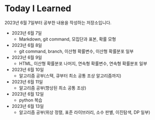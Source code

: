 # Today I Learned
2023년 6월 7일부터 공부한 내용을 작성하는 저장소입니다.

* 2023년 6월 7일
  * Markdown, git command, 모집단과 표본, 확률 모형
* 2023년 6월 8일
  * git command, branch, 이산형 확률변수, 이산형 확률분포 일부
* 2023년 6월 9일
  * HTML, 이산형 확률분포 나머지, 연속형 확률변수, 연속형 확률분포 일부
* 2023년 6월 10일
  * 알고리즘 공부(스택, 큐부터 최소 공통 조상 알고리즘까지)
* 2023년 6월 11일
  * 알고리즘 공부(향상된 최소 공통 조상)
* 2023년 6월 12일
  * python 복습
* 2023년 6월 13일
  * 알고리즘 공부(위상 정렬, 표준 라이브러리, 소수 판별, 이진탐색, DP 일부)